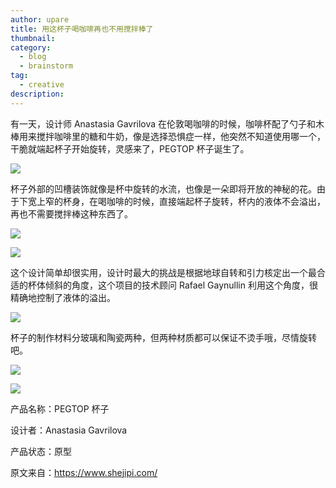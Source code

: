 ```yaml
---
author: upare
title: 用这杯子喝咖啡再也不用搅拌棒了
thumbnail:
category:
  - blog
  - brainstorm
tag:
  - creative
description: 
---
```

有一天，设计师 Anastasia Gavrilova 在伦敦喝咖啡的时候，咖啡杯配了勺子和木棒用来搅拌咖啡里的糖和牛奶，像是选择恐惧症一样，他突然不知道使用哪一个，干脆就端起杯子开始旋转，灵感来了，PEGTOP 杯子诞生了。

![](https://images.howwant.com/uploads/2015/05/PEGTOP1.jpg)

杯子外部的凹槽装饰就像是杯中旋转的水流，也像是一朵即将开放的神秘的花。由于下宽上窄的杯身，在喝咖啡的时候，直接端起杯子旋转，杯内的液体不会溢出，再也不需要搅拌棒这种东西了。

![](https://images.howwant.com/uploads/2015/05/PEGTOP2.jpg)

![](https://images.howwant.com/uploads/2015/05/PEGTOP3.jpg)

这个设计简单却很实用，设计时最大的挑战是根据地球自转和引力核定出一个最合适的杯体倾斜的角度，这个项目的技术顾问 Rafael Gaynullin 利用这个角度，很精确地控制了液体的溢出。

![](https://images.howwant.com/uploads/2015/05/PEGTOP4.jpg)

杯子的制作材料分玻璃和陶瓷两种，但两种材质都可以保证不烫手哦，尽情旋转吧。

![](https://images.howwant.com/uploads/2015/05/PEGTOP5.jpg)

![](https://images.howwant.com/uploads/2015/05/PEGTOP6.jpg)

产品名称：PEGTOP 杯子

设计者：Anastasia Gavrilova

产品状态：原型

原文来自：https://www.shejipi.com/